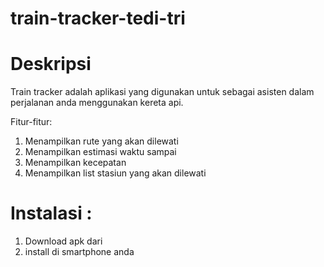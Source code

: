 # train-tracker-tedi-tri

# Deskripsi

Train tracker adalah aplikasi yang digunakan untuk sebagai asisten dalam perjalanan anda menggunakan kereta api.

Fitur-fitur:

1. Menampilkan rute yang akan dilewati 
2. Menampilkan estimasi waktu sampai
3. Menampilkan kecepatan 
4. Menampilkan list stasiun yang akan dilewati

# Instalasi : 
1. Download apk dari 
2. install di smartphone anda


